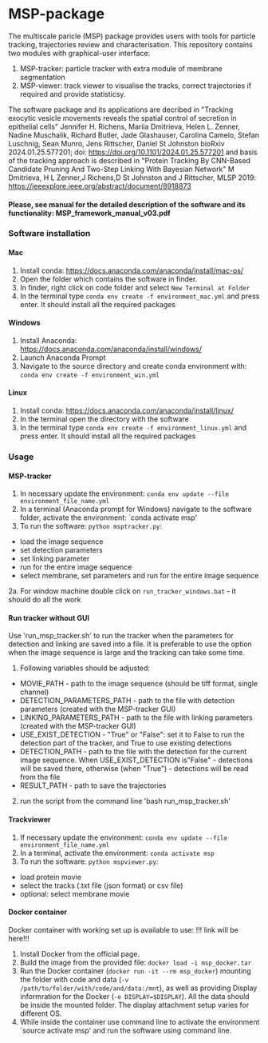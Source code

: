 # MSP-package
The multiscale paricle (MSP) package provides users with tools for particle tracking, trajectories review and characterisation.
This repository contains two modules with graphical-user interface: 
1) MSP-tracker: particle tracker  with extra module of membrane segmentation
2) MSP-viewer: track viewer to visualise the tracks, correct trajectories if required and provide statisticsy.


The software package and its applications are decribed in "Tracking exocytic vesicle movements reveals the spatial control of secretion in epithelial cells"
Jennifer H. Richens, Mariia Dmitrieva, Helen L. Zenner, Nadine Muschalik, Richard Butler, Jade Glashauser, Carolina Camelo, Stefan Luschnig, Sean Munro, Jens Rittscher, Daniel St Johnston
bioRxiv 2024.01.25.577201; doi: https://doi.org/10.1101/2024.01.25.577201  and basis of the tracking approach is described in "Protein Tracking By CNN-Based Candidate Pruning And Two-Step Linking With Bayesian Network" M Dmitrieva, H L Zenner,J Richens,D St Johnston and J Rittscher, MLSP 2019:  https://ieeexplore.ieee.org/abstract/document/8918873

#### Please, see manual for the detailed description of the software and its functionality: MSP_framework_manual_v03.pdf


### Software installation

#### Mac
1. Install conda:  https://docs.anaconda.com/anaconda/install/mac-os/
2. Open the folder which contains the software in finder.
3. In finder, right click on code folder and select `New Terminal at Folder`
4. In the terminal type `conda env create -f environment_mac.yml` and press enter. It should install all the required packages

#### Windows
1. Install Anaconda: https://docs.anaconda.com/anaconda/install/windows/
2. Launch Anaconda Prompt
3. Navigate to the source directory and create conda environment with: `conda env create -f environment_win.yml`

#### Linux
1. Install conda: https://docs.anaconda.com/anaconda/install/linux/
2. In the terminal open the directory with the software
3. In the terminal type `conda env create -f environment_linux.yml` and press enter. It should install all the required packages

### Usage 

#### MSP-tracker
1. In necessary update the environment: `conda env update --file environment_file_name.yml`
2. In a terminal (Anaconda prompt for Windows) navigate to the software folder, activate the environment: `conda activate msp'
3. To run the software: `python msptracker.py`:
  - load the image sequence
  - set detection parameters
  - set linking parameter
  - run for the entire image sequence
  - select membrane, set parameters and run for the entire image sequence 
  
2a. For window machine double click on `run_tracker_windows.bat` - it should do all the work


#### Run tracker without GUI
Use 'run_msp_tracker.sh' to run the tracker when the parameters for detection and linking are saved into a file. It is preferable to use the option when the image sequence is large and the tracking can take some time.

1.  Following variables should be adjusted:
  - MOVIE_PATH - path to the image sequence (should be tiff format, single channel)
  - DETECTION_PARAMETERS_PATH - path to the file with detection parameters (created with the MSP-tracker GUI)
  - LINKING_PARAMETERS_PATH - path to the file with linking parameters (created with the MSP-tracker GUI)
  - USE_EXIST_DETECTION - "True" or "False": set it to False to run the detection part of the tracker, and True to use existing detections
  - DETECTION_PATH - path to the file with the detection for the current image sequence. When USE_EXIST_DETECTION is"False" - detections will be saved there, otherwise (when "True") - detections will be read from the file
  - RESULT_PATH - path to save the trajectories
  2. run the script from the command line 'bash run_msp_tracker.sh'


#### Trackviewer
1. If necessary update the environment: `conda env update --file environment_file_name.yml`
2. In a terminal, activate the environment: `conda activate msp`
3. To run the software: `python mspviewer.py`:
  - load protein movie
  - select the tracks (.txt file (json format) or csv file)
  - optional: select membrane movie
    
#### Docker container

Docker container with working set up is available to use: !!! link will be here!!!
1. Install Docker from the official page. 
2. Build the image from the provided file: `docker load -i msp_docker.tar`
3. Run the Docker container (`docker run -it --rm msp_docker`) mounting the folder with code and data (`-v /path/to/folder/with/code/and/data:/mnt`), as well as providing Display informration for the Docker (`-e DISPLAY=$DISPLAY`). All the data should be inside the mounted folder. The display attachment setup varies for different OS.
4. While inside the container use command line to activate the environment `source activate msp' and run the software using command line. 
